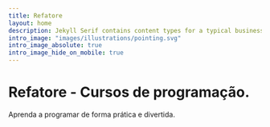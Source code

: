 ```yaml
---
title: Refatore
layout: home
description: Jekyll Serif contains content types for a typical business website. The theme is fully responsive, blazing fast and artfully illustrated.
intro_image: "images/illustrations/pointing.svg"
intro_image_absolute: true
intro_image_hide_on_mobile: true
---
```


# Refatore - Cursos de programação.

Aprenda a programar de forma prática e divertida.
